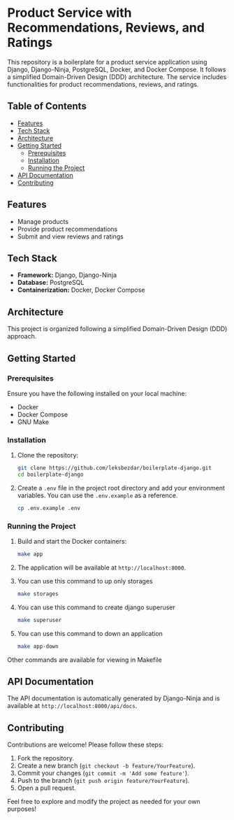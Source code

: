 # Product Service with Recommendations, Reviews, and Ratings

This repository is a boilerplate for a product service application using Django, Django-Ninja, PostgreSQL, Docker, and Docker Compose. It follows a simplified Domain-Driven Design (DDD) architecture. The service includes functionalities for product recommendations, reviews, and ratings.

## Table of Contents

- [Features](#features)
- [Tech Stack](#tech-stack)
- [Architecture](#architecture)
- [Getting Started](#getting-started)
  - [Prerequisites](#prerequisites)
  - [Installation](#installation)
  - [Running the Project](#running-the-project)
- [API Documentation](#api-documentation)
- [Contributing](#contributing)

## Features

- Manage products
- Provide product recommendations
- Submit and view reviews and ratings

## Tech Stack

- **Framework:** Django, Django-Ninja
- **Database:** PostgreSQL
- **Containerization:** Docker, Docker Compose

## Architecture

This project is organized following a simplified Domain-Driven Design (DDD) approach.

## Getting Started

### Prerequisites

Ensure you have the following installed on your local machine:

- Docker
- Docker Compose
- GNU Make

### Installation

1. Clone the repository:

    ```sh
    git clone https://github.com/leksbezdar/boilerplate-django.git
    cd boilerplate-django
    ```

2. Create a `.env` file in the project root directory and add your environment variables. You can use the `.env.example` as a reference.

    ```sh
    cp .env.example .env
    ```

### Running the Project

1. Build and start the Docker containers:

    ```sh
    make app
    ```

2. The application will be available at `http://localhost:8000`.
3. You can use this command to up only storages
    ```sh
    make storages
    ```
4. You can use this command to create django superuser
    ```sh
    make superuser
    ```
5. You can use this command to down an application
    ```sh
    make app-down
    ```

Other commands are available for viewing in Makefile

## API Documentation

The API documentation is automatically generated by Django-Ninja and is available at `http://localhost:8000/api/docs`.

## Contributing

Contributions are welcome! Please follow these steps:

1. Fork the repository.
2. Create a new branch (`git checkout -b feature/YourFeature`).
3. Commit your changes (`git commit -m 'Add some feature'`).
4. Push to the branch (`git push origin feature/YourFeature`).
5. Open a pull request.

Feel free to explore and modify the project as needed for your own purposes!
